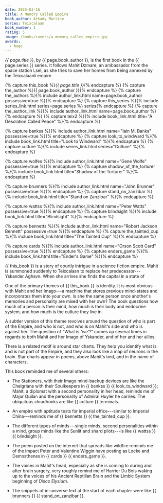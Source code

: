 ```yaml
---
date: 2025-03-16
title: A Memory Called Empire
book_author: Arkady Martine
series: Teixcalaan
book_number: 1
rating: 5
image: /books/covers/a_memory_called_empire.jpg
awards:
  - hugo
---
```


<cite class="book-title">{{ page.title }}</cite>, by <span
class="author-name">{{ page.book_author }}</span>, is the first book in the
<span class="book-series">{{ page.series }}</span> series. It follows Mahit
Dzmare, an ambassador from the space station Lsel, as she tries to save her
homes from being annexed by the Teixcalaanli empire.

{% capture this_book %}<cite class="book-title">{{ page.title }}</cite>{% endcapture %}
{% capture the_author %}<span class="author-name">{{ page.book_author }}</span>{% endcapture %}
{% capture the_authors %}{% include author_link.html name=page.book_author possessive=true %}{% endcapture %}
{% capture this_series %}{% include series_link.html series=page.series %} series{% endcapture %}
{% capture the_author_link %}{% include author_link.html name=page.book_author %}{% endcapture %}
{% capture teix2 %}{% include book_link.html title="A Desolation Called Peace" %}{% endcapture %}

{% capture bankss %}{% include author_link.html name="Iain M. Banks" possessive=true %}{% endcapture %}
{% capture look_to_windward %}{% include book_link.html title="Look to Windward" %}{% endcapture %}
{% capture culture %}{% include series_link.html series="Culture" %}{% endcapture %}

{% capture wolfes %}{% include author_link.html name="Gene Wolfe" possessive=true %}{% endcapture %}
{% capture shadow_of_the_torturer %}{% include book_link.html title="Shadow of the Torturer" %}{% endcapture %}

{% capture brunners %}{% include author_link.html name="John Brunner" possessive=true %}{% endcapture %}
{% capture stand_on_zanzibar %}{% include book_link.html title="Stand on Zanzibar" %}{% endcapture %}

{% capture wattss %}{% include author_link.html name="Peter Watts" possessive=true %}{% endcapture %}
{% capture blindsight %}{% include book_link.html title="Blindsight" %}{% endcapture %}

{% capture bennetts %}{% include author_link.html name="Robert Jackson Bennett" possessive=true %}{% endcapture %}
{% capture the_tainted_cup %}{% include book_link.html title="The Tainted Cup" %}{% endcapture %}

{% capture cards %}{% include author_link.html name="Orson Scott Card" possessive=true %}{% endcapture %}
{% capture enders_game %}{% include book_link.html title="Ender's Game" %}{% endcapture %}

{{ this_book }} is a story of courtly intrigue in a science fiction empire.
Mahit is summoned suddenly to Teixcalaan to replace her predecessor---Yskander
Aghavn. When she arrives she finds the capital in a state of 

One of the primary themes of {{ this_book }} is identity. It is most obvious
with Mahit and her Imago---a machine that stores previous mind-states and
incorporates them into your own. Is she the same person once another's
memories and personality are mixed with her own? The book questions how much
of a person is their mind, how much is their body and endocrine system, and
how much is the culture they live in.

A subtler version of this theme revolves around the question of who is part of
the Empire, and who is not, and who is on Mahit's side and who is against her.
The question of "What is _'we'_?" comes up several times in regards to both
Mahit and her Imago of Yskander, and of her and her allies.

There is a related motif is around star charts. They help you identify what is
and is not part of the Empire, and they also look like a map of neurons in the
brain. Star charts appear in poems, above Mahit's bed, and in the name of
characters.

This book reminded me of several others:

- The Stationers, with their Imago mind-backup devices are like the Chelgrians
  with their Soulkeepers in {{ bankss }} {{ look_to_windward }}; Mahit, a
  diplomat with a second personality in her head, reminds me of Major Quilan
  and the personality of Admiral Huyler he carries. The ubiquitous cloudhooks
  are like {{ culture }} terminals.

- An empire with aptitude tests for imperial office---similar to Imperial
  China---reminds me of {{ bennetts }} {{ the_tainted_cup }}.

- The different types of minds---single minds, second personalities within a
  mind, group minds like the Sunlit and shard pilots---is like {{ wattss }} {{
  blindsight }}.

- The poem posted on the internet that spreads like wildfire reminds me of the
  impact Peter and Valentine Wiggin have posting as Locke and Demosthenes in
  {{ cards }} {{ enders_game }}.

- The voices in Mahit's head, especially as she is coming to during and after
  brain surgery, very roughly remind me of Harrier Du Bois waking up to the
  voices of his Ancient Reptilian Brain and the Limbic System beginning of
  <cite class="video-game-title">Disco Elysium</cite>.

- The snippets of in-universe text at the start of each chapter were like {{
  brunners }} {{ stand_on_zanzibar }}.



